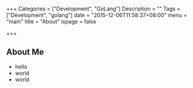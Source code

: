 +++
Categories = ["Development", "GoLang"]
Description = ""
Tags = ["Development", "golang"]
date = "2015-12-06T11:58:37+08:00"
menu = "main"
title = "About"
ispage = false

+++

## About Me

- hello
- world
- world

